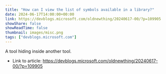 ```yaml
---
title: "How can I view the list of symbols available in a library?"
date: 2024-06-17T14:00:00+00:00
link: https://devblogs.microsoft.com/oldnewthing/20240617-00/?p=109905
showShare: false
showReadTime: false
thumbnail: images/misc.png
tags: ["devblogs.microsoft.com"]
---
```

A tool hiding inside another tool.

- Link to article: https://devblogs.microsoft.com/oldnewthing/20240617-00/?p=109905